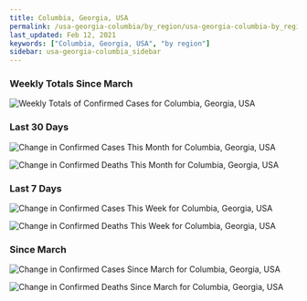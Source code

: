 ```yaml
---
title: Columbia, Georgia, USA
permalink: /usa-georgia-columbia/by_region/usa-georgia-columbia-by_region.html
last_updated: Feb 12, 2021
keywords: ["Columbia, Georgia, USA", "by region"]
sidebar: usa-georgia-columbia_sidebar
---
```


<h3>Weekly Totals Since March</h3>

![Weekly Totals of Confirmed Cases for Columbia, Georgia, USA](/covid_tracker/images/graphs/usa-georgia-columbia-weekly_totals_graph.png)

<h3>Last 30 Days</h3>

![Change in Confirmed Cases This Month for Columbia, Georgia, USA](/covid_tracker/images/graphs/usa-georgia-columbia-delta_confirmed-30_days_graph.png)

![Change in Confirmed Deaths This Month for Columbia, Georgia, USA](/covid_tracker/images/graphs/usa-georgia-columbia-delta_deaths-30_days_graph.png)

<h3>Last 7 Days</h3>

![Change in Confirmed Cases This Week for Columbia, Georgia, USA](/covid_tracker/images/graphs/usa-georgia-columbia-delta_confirmed-7_days_graph.png)

![Change in Confirmed Deaths This Week for Columbia, Georgia, USA](/covid_tracker/images/graphs/usa-georgia-columbia-delta_deaths-7_days_graph.png)

<h3>Since March</h3>

![Change in Confirmed Cases Since March for Columbia, Georgia, USA](/covid_tracker/images/graphs/usa-georgia-columbia-delta_confirmed-since_march_graph.png)

![Change in Confirmed Deaths Since March for Columbia, Georgia, USA](/covid_tracker/images/graphs/usa-georgia-columbia-delta_deaths-since_march_graph.png)
